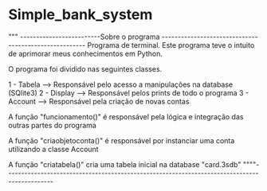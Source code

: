 # Simple_bank_system


""" -------------------------Sobre o programa ------------------------------------------------------
Programa de terminal.
Este programa teve o intuito de aprimorar meus conhecimentos em Python.

O programa foi dividido nas seguintes classes.

1 - Tabela --> Responsável pelo acesso a manipulações na database (SQlite3)
2 - Display --> Responsável pelos prints de todo o programa
3 - Account --> Responsável pela criação de novas contas

A função "funcionamento()" é responsável pela lógica e integração das outras partes do programa

A função "criaobjetoconta()" é responsável por instanciar uma conta utilizando a classe Account

A função "criatabela()" cria uma tabela inicial na database "card.3sdb"
""""- --------------------------------------------------------------------------------------------

